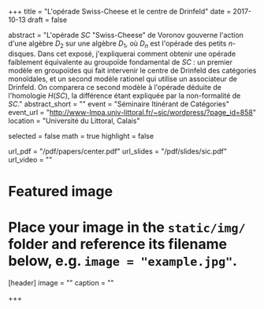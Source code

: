 +++
title = "L'opérade Swiss-Cheese et le centre de Drinfeld"
date = 2017-10-13
draft = false

abstract = "L'opérade $SC$ \"Swiss-Cheese\" de Voronov gouverne l'action d'une algèbre $D_2$ sur une algèbre $D_1$, où $D_n$ est l'opérade des petits $n$-disques. Dans cet exposé, j'expliquerai comment obtenir une opérade faiblement équivalente au groupoïde fondamental de $SC$ : un premier modèle en groupoïdes qui fait intervenir le centre de Drinfeld des catégories monoïdales, et un second modèle rationel qui utilise un associateur de Drinfeld. On comparera ce second modèle à l'opérade déduite de l'homologie $H(SC)$, la différence étant expliquée par la non-formalité de $SC$."
abstract_short = ""
event = "Séminaire Itinérant de Catégories"
event_url = "http://www-lmpa.univ-littoral.fr/~sic/wordpress/?page_id=858"
location = "Université du Littoral, Calais"

selected = false
math = true
highlight = false

url_pdf = "/pdf/papers/center.pdf"
url_slides = "/pdf/slides/sic.pdf"
url_video = ""

# Featured image
# Place your image in the `static/img/` folder and reference its filename below, e.g. `image = "example.jpg"`.
[header]
image = ""
caption = ""

+++
